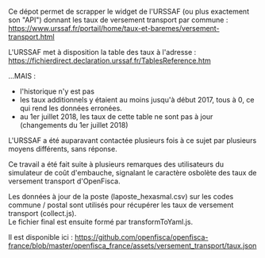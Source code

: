 Ce dépot permet de scrapper le widget de l'URSSAF (ou plus exactement son "API") donnant les taux de versement transport par commune :
https://www.urssaf.fr/portail/home/taux-et-baremes/versement-transport.html

L'URSSAF met à disposition la table des taux à l'adresse : https://fichierdirect.declaration.urssaf.fr/TablesReference.htm

...MAIS : 
- l'historique n'y est pas
- les taux additionnels y étaient au moins jusqu'à début 2017, tous à 0, ce qui rend les données erronées. 
- au 1er juillet 2018, les taux de cette table ne sont pas à jour (changements du 1er juillet 2018)

L'URSSAF a été auparavant contactée plusieurs fois à ce sujet par plusieurs moyens différents, sans réponse.

Ce travail a été fait suite à plusieurs remarques des utilisateurs du simulateur de coût d'embauche, signalant le caractère osbolète des taux de versement transport d'OpenFisca. 





Les données à jour de la poste (laposte_hexasmal.csv) sur les codes commune / postal sont utilisés pour récupérer les taux de versement transport (collect.js).  
Le fichier final est ensuite formé par transformToYaml.js.

Il est disponible ici : https://github.com/openfisca/openfisca-france/blob/master/openfisca_france/assets/versement_transport/taux.json
